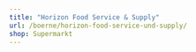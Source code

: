 ```yaml
---
title: "Horizon Food Service & Supply"
url: /boerne/horizon-food-service-und-supply/
shop: Supermarkt
---
```

